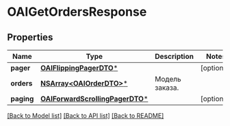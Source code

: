 # OAIGetOrdersResponse

## Properties
Name | Type | Description | Notes
------------ | ------------- | ------------- | -------------
**pager** | [**OAIFlippingPagerDTO***](OAIFlippingPagerDTO.md) |  | [optional] 
**orders** | [**NSArray&lt;OAIOrderDTO&gt;***](OAIOrderDTO.md) | Модель заказа.  | 
**paging** | [**OAIForwardScrollingPagerDTO***](OAIForwardScrollingPagerDTO.md) |  | [optional] 

[[Back to Model list]](../README.md#documentation-for-models) [[Back to API list]](../README.md#documentation-for-api-endpoints) [[Back to README]](../README.md)


